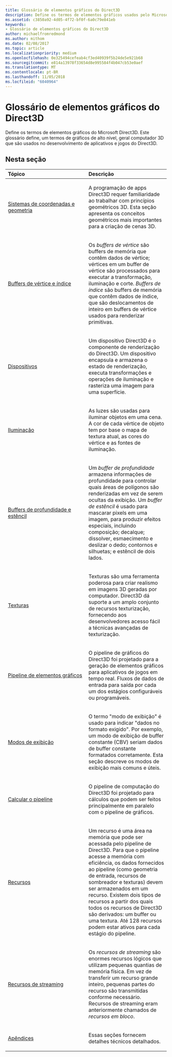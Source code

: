 ```yaml
---
title: Glossário de elementos gráficos do Direct3D
description: Define os termos de elementos gráficos usados pelo Microsoft Direct3D.
ms.assetid: c3850a92-4d05-4f72-bf0f-6a0c79e841eb
keywords:
- Glossário de elementos gráficos do Direct3D
author: michaelfromredmond
ms.author: mithom
ms.date: 02/08/2017
ms.topic: article
ms.localizationpriority: medium
ms.openlocfilehash: 0e325494cefeab4cf3ed40939f5b24de5e921b68
ms.sourcegitcommit: e814a13978f33654d8e995584f4b047cb53e0aef
ms.translationtype: MT
ms.contentlocale: pt-BR
ms.lasthandoff: 11/05/2018
ms.locfileid: "6040964"
---
```

# <a name="direct3d-graphics-glossary"></a>Glossário de elementos gráficos do Direct3D


Define os termos de elementos gráficos do Microsoft Direct3D. Este glossário define, um termos de gráficos de alto nível, geral computador 3D que são usados no desenvolvimento de aplicativos e jogos do Direct3D.

## <a name="span-idin-this-sectionspanin-this-section"></a><span id="in-this-section"></span>Nesta seção


<table>
<colgroup>
<col width="50%" />
<col width="50%" />
</colgroup>
<thead>
<tr class="header">
<th align="left">Tópico</th>
<th align="left">Descrição</th>
</tr>
</thead>
<tbody>
<tr class="odd">
<td align="left"><p><a href="coordinate-systems-and-geometry.md">Sistemas de coordenadas e geometria</a></p></td>
<td align="left"><p>A programação de apps Direct3D requer familiaridade ao trabalhar com princípios geométricos 3D. Esta seção apresenta os conceitos geométricos mais importantes para a criação de cenas 3D.</p></td>
</tr>
<tr class="even">
<td align="left"><p><a href="vertex-and-index-buffers.md">Buffers de vértice e índice</a></p></td>
<td align="left"><p>Os <em>buffers de vértice</em> são buffers de memória que contêm dados de vértice; vértices em um buffer de vértice são processados para executar a transformação, iluminação e corte. <em>Buffers de índice</em> são buffers de memória que contêm dados de índice, que são deslocamentos de inteiro em buffers de vértice usados para renderizar primitivas.</p></td>
</tr>
<tr class="odd">
<td align="left"><p><a href="devices.md">Dispositivos</a></p></td>
<td align="left"><p>Um dispositivo Direct3D é o componente de renderização do Direct3D. Um dispositivo encapsula e armazena o estado de renderização, executa transformações e operações de iluminação e rasteriza uma imagem para uma superfície.</p></td>
</tr>
<tr class="even">
<td align="left"><p><a href="lights-and-materials.md">Iluminação</a></p></td>
<td align="left"><p>As luzes são usadas para iluminar objetos em uma cena. A cor de cada vértice de objeto tem por base o mapa de textura atual, as cores do vértice e as fontes de iluminação.</p></td>
</tr>
<tr class="odd">
<td align="left"><p><a href="depth-and-stencil-buffers.md">Buffers de profundidade e estêncil</a></p></td>
<td align="left"><p>Um <em>buffer de profundidade</em> armazena informações de profundidade para controlar quais áreas de polígonos são renderizadas em vez de serem ocultas da exibição. Um <em>buffer de estêncil</em> é usado para mascarar pixels em uma imagem, para produzir efeitos especiais, incluindo composição; decalque; dissolver, esmaecimento e deslizar o dedo; contornos e silhuetas; e estêncil de dois lados.</p></td>
</tr>
<tr class="even">
<td align="left"><p><a href="textures.md">Texturas</a></p></td>
<td align="left"><p>Texturas são uma ferramenta poderosa para criar realismo em imagens 3D geradas por computador. Direct3D dá suporte a um amplo conjunto de recursos texturização, fornecendo aos desenvolvedores acesso fácil a técnicas avançadas de texturização.</p></td>
</tr>
<tr class="odd">
<td align="left"><p><a href="graphics-pipeline.md">Pipeline de elementos gráficos</a></p></td>
<td align="left"><p>O pipeline de gráficos do Direct3D foi projetado para a geração de elementos gráficos para aplicativos de jogos em tempo real. Fluxos de dados de entrada para saída por cada um dos estágios configuráveis ou programáveis.</p></td>
</tr>
<tr class="even">
<td align="left"><p><a href="views.md">Modos de exibição</a></p></td>
<td align="left"><p>O termo &quot;modo de exibição&quot; é usado para indicar &quot;dados no formato exigido&quot;. Por exemplo, um modo de exibição de buffer constante (CBV) seriam dados de buffer constante formatados corretamente. Esta seção descreve os modos de exibição mais comuns e úteis.</p></td>
</tr>
<tr class="odd">
<td align="left"><p><a href="compute-pipeline.md">Calcular o pipeline</a></p></td>
<td align="left"><p>O pipeline de computação do Direct3D foi projetado para cálculos que podem ser feitos principalmente em paralelo com o pipeline de gráficos.</p></td>
</tr>
<tr class="even">
<td align="left"><p><a href="resources.md">Recursos</a></p></td>
<td align="left"><p>Um recurso é uma área na memória que pode ser acessada pelo pipeline de Direct3D. Para que o pipeline acesse a memória com eficiência, os dados fornecidos ao pipeline (como geometria de entrada, recursos de sombreador e texturas) devem ser armazenados em um recurso. Existem dois tipos de recursos a partir dos quais todos os recursos de Direct3D são derivados: um buffer ou uma textura. Até 128 recursos podem estar ativos para cada estágio do pipeline.</p></td>
</tr>
<tr class="odd">
<td align="left"><p><a href="streaming-resources.md">Recursos de streaming</a></p></td>
<td align="left"><p>Os <em>recursos de streaming</em> são enormes recursos lógicos que utilizam pequenas quantias de memória física. Em vez de transferir um recurso grande inteiro, pequenas partes do recurso são transmitidas conforme necessário. Recursos de streaming eram anteriormente chamados de <em>recursos em bloco</em>.</p></td>
</tr>
<tr class="even">
<td align="left"><p><a href="appendix.md">Apêndices</a></p></td>
<td align="left"><p>Essas seções fornecem detalhes técnicos detalhados.</p></td>
</tr>
</tbody>
</table>

 

 

 
